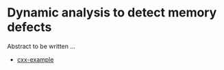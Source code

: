 # Dynamic analysis to detect memory defects

Abstract to be written ...

- [cxx-example](cxx-example/)
